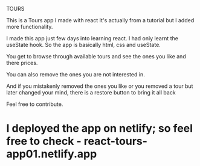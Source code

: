 TOURS

This is a Tours app I made with react
It's actually from a tutorial but I added more functionality.

I made this app just few days into learning react. I had only learnt the useState hook.
So the app is basically html, css and useState.

You get to browse through available tours and see the ones you like and there prices.

You can also remove the ones you are not interested in.

And if you mistakenly removed the ones you like or you removed a tour but later changed your mind, there is a restore button to bring it all back

Feel free to contribute.

# I deployed the app on netlify; so feel free to check - react-tours-app01.netlify.app
